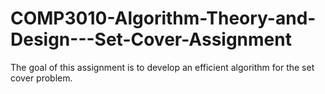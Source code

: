 # COMP3010-Algorithm-Theory-and-Design---Set-Cover-Assignment

The goal of this assignment is to develop an efficient algorithm for the set cover problem. 
